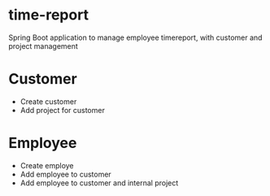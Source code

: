 # time-report
Spring Boot application to manage employee timereport, with customer and project management

# Customer
- Create customer
- Add project for customer

# Employee
- Create employe
- Add employee to customer 
- Add employee to customer and internal project


